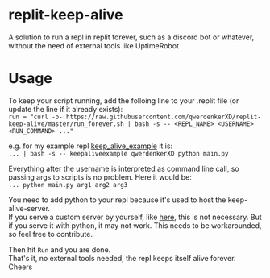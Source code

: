 # replit-keep-alive
A solution to run a repl in replit forever, such as  a discord bot or whatever, without the need of external tools like UptimeRobot

# Usage
To keep your script running, add the folloing line to your .replit file (or update the line if it already exists):<br>
`run = "curl -o- https://raw.githubusercontent.com/qwerdenkerXD/replit-keep-alive/master/run_forever.sh | bash -s -- <REPL_NAME> <USERNAME> <RUN_COMMAND> ..."`<br>

e.g. for my example repl [keep_alive_example](https://replit.com/@qwerdenkerXD/keepaliveexample) it is:<br>
`... | bash -s -- keepaliveexample qwerdenkerXD python main.py`

Everything after the username is interpreted as command line call, so passing args to scripts is no problem. Here it would be:<br>
`... python main.py arg1 arg2 arg3`

You need to add python to your repl because it's used to host the keep-alive-server.<br>
If you serve a custom server by yourself, like [here](https://replit.com/@qwerdenkerXD/gus), this is not necessary. But if you serve it with python, it may not work. This needs to be workarounded, so feel free to contribute.

Then hit `Run` and you are done.<br>
That's it, no external tools needed, the repl keeps itself alive forever.<br>
Cheers
